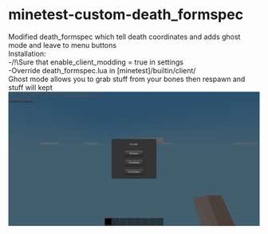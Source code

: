 # minetest-custom-death_formspec
Modified death_formspec which tell death coordinates and adds ghost mode and leave to menu buttons  
Installation:  
-/!\Sure that enable_client_modding = true in settings  
-Override death_formspec.lua in [minetest]/builtin/client/  
Ghost mode allows you to grab stuff from your bones then respawn and stuff will kept  
![Alt text](/screenshot.png?raw=true)

